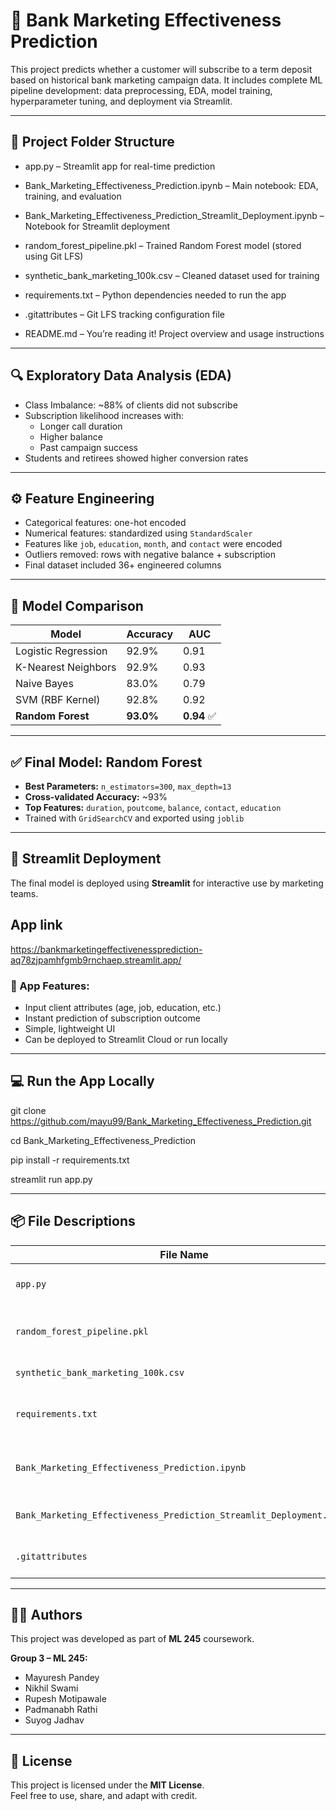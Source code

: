 # 🏦 Bank Marketing Effectiveness Prediction

This project predicts whether a customer will subscribe to a term deposit based on historical bank marketing campaign data. It includes complete ML pipeline development: data preprocessing, EDA, model training, hyperparameter tuning, and deployment via Streamlit.

---

## 📁 Project Folder Structure
- app.py – Streamlit app for real-time prediction

- Bank_Marketing_Effectiveness_Prediction.ipynb – Main notebook: EDA, training, and evaluation

- Bank_Marketing_Effectiveness_Prediction_Streamlit_Deployment.ipynb – Notebook for Streamlit deployment

- random_forest_pipeline.pkl – Trained Random Forest model (stored using Git LFS)

- synthetic_bank_marketing_100k.csv – Cleaned dataset used for training

- requirements.txt – Python dependencies needed to run the app

- .gitattributes – Git LFS tracking configuration file

- README.md – You’re reading it! Project overview and usage instructions



---

## 🔍 Exploratory Data Analysis (EDA)

- Class Imbalance: ~88% of clients did not subscribe
- Subscription likelihood increases with:
  - Longer call duration
  - Higher balance
  - Past campaign success
- Students and retirees showed higher conversion rates

---

## ⚙️ Feature Engineering

- Categorical features: one-hot encoded
- Numerical features: standardized using `StandardScaler`
- Features like `job`, `education`, `month`, and `contact` were encoded
- Outliers removed: rows with negative balance + subscription
- Final dataset included 36+ engineered columns

---

## 🤖 Model Comparison

| Model                | Accuracy | AUC  |
|---------------------|----------|------|
| Logistic Regression | 92.9%    | 0.91 |
| K-Nearest Neighbors | 92.9%    | 0.93 |
| Naive Bayes         | 83.0%    | 0.79 |
| SVM (RBF Kernel)    | 92.8%    | 0.92 |
| **Random Forest**   | **93.0%**| **0.94** ✅ |

---

## ✅ Final Model: Random Forest

- **Best Parameters:** `n_estimators=300`, `max_depth=13`
- **Cross-validated Accuracy:** ~93%
- **Top Features:** `duration`, `poutcome`, `balance`, `contact`, `education`
- Trained with `GridSearchCV` and exported using `joblib`

---

## 🚀 Streamlit Deployment

The final model is deployed using **Streamlit** for interactive use by marketing teams.

## App link

https://bankmarketingeffectivenessprediction-aq78zjpamhfgmb9rnchaep.streamlit.app/

### 📱 App Features:
- Input client attributes (age, job, education, etc.)
- Instant prediction of subscription outcome
- Simple, lightweight UI
- Can be deployed to Streamlit Cloud or run locally

---

## 💻 Run the App Locally

git clone https://github.com/mayu99/Bank_Marketing_Effectiveness_Prediction.git

cd Bank_Marketing_Effectiveness_Prediction

pip install -r requirements.txt

streamlit run app.py

---

## 📦 File Descriptions

| File Name                                                        | Description                                  |
|------------------------------------------------------------------|----------------------------------------------|
| `app.py`                                                         | Streamlit app UI for predictions             |
| `random_forest_pipeline.pkl`                                     | Final trained model (requires Git LFS)       |
| `synthetic_bank_marketing_100k.csv`                              | Dataset used for training                    |
| `requirements.txt`                                               | All Python libraries needed to run the app   |
| `Bank_Marketing_Effectiveness_Prediction.ipynb`                  | Main notebook with EDA, preprocessing, training |
| `Bank_Marketing_Effectiveness_Prediction_Streamlit_Deployment.ipynb` | Notebook for deployment steps           |
| `.gitattributes`                                                 | Git LFS tracking configuration               |

---

## 👨‍💻 Authors

This project was developed as part of **ML 245** coursework.

**Group 3 – ML 245:**
- Mayuresh Pandey  
- Nikhil Swami   
- Rupesh Motipawale  
- Padmanabh Rathi  
- Suyog Jadhav  

---

## 📜 License

This project is licensed under the **MIT License**.  
Feel free to use, share, and adapt with credit.

